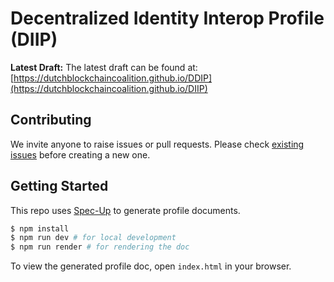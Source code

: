# Decentralized Identity Interop Profile (DIIP)

**Latest Draft:**
The latest draft can be found at:
[https://dutchblockchaincoalition.github.io/DDIP](https://dutchblockchaincoalition.github.io/DIIP)


## Contributing

We invite anyone to raise issues or pull requests. Please check [existing issues](https://github.com/DutchBlockchainCoalition/DIIP/issues) before creating a new one.

## Getting Started

This repo uses [Spec-Up]((https://github.com/decentralized-identity/spec-up)) to generate profile documents.

```bash
$ npm install
$ npm run dev # for local development
$ npm run render # for rendering the doc
```

To view the generated profile doc, open `index.html` in your browser.

